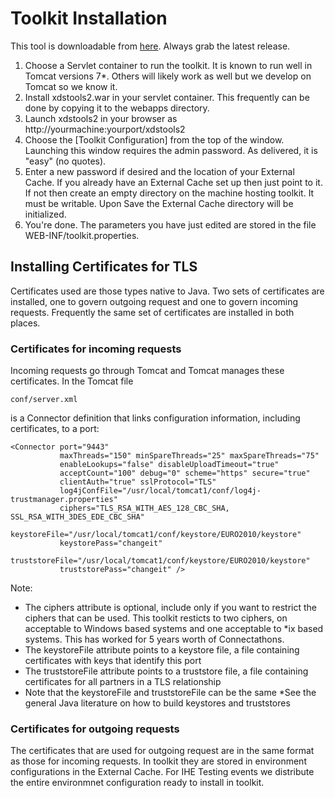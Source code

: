 # Toolkit Installation #

This tool is downloadable from
<a href="http://ihexds.nist.gov/downloads.html" target="_blank" >here</a>.
Always grab the latest release.

1. Choose a Servlet container to run the toolkit. It is known to run well in Tomcat versions 7*.  Others will
likely work as well but we develop on Tomcat so we know it.
2. Install xdstools2.war in your servlet container.  This frequently can be done by copying it to the
webapps directory.
3. Launch xdstools2 in your browser as   http://yourmachine:yourport/xdstools2
4. Choose the [Toolkit Configuration] from the top of the window.  Launching this window
requires the admin password.  As delivered, it is "easy" (no quotes).
5. Enter a new password if desired and the location of your External Cache. If you already have an
External Cache set up then just point to it. If not then create an empty directory on the machine hosting
toolkit.  It must be writable. Upon Save the External Cache directory will be initialized.
6. You're done.  The parameters you have just edited are stored in the file WEB-INF/toolkit.properties.

## Installing Certificates for TLS ##

Certificates used are those types native to Java. Two sets of certificates are installed,
one to govern outgoing request and one to govern incoming requests. Frequently the
same set of certificates are installed in both places.

### Certificates for incoming requests ###

Incoming requests go through Tomcat and Tomcat manages these certificates. In the Tomcat
file

    conf/server.xml

is a Connector definition that links configuration information, including certificates,
to a port:

    <Connector port="9443"
               maxThreads="150" minSpareThreads="25" maxSpareThreads="75"
               enableLookups="false" disableUploadTimeout="true"
               acceptCount="100" debug="0" scheme="https" secure="true"
               clientAuth="true" sslProtocol="TLS"
               log4jConfFile="/usr/local/tomcat1/conf/log4j-trustmanager.properties"
               ciphers="TLS_RSA_WITH_AES_128_CBC_SHA, SSL_RSA_WITH_3DES_EDE_CBC_SHA"
	       keystoreFile="/usr/local/tomcat1/conf/keystore/EURO2010/keystore"
               keystorePass="changeit" 
	       truststoreFile="/usr/local/tomcat1/conf/keystore/EURO2010/keystore"
               truststorePass="changeit" />

Note:

* The ciphers attribute is optional, include only if you want to restrict the ciphers that
can be used. This toolkit resticts to two ciphers, on acceptable to Windows based systems
and one acceptable to *ix based systems.  This has worked for 5 years worth of Connectathons.
* The keystoreFile attribute points to a keystore file, a file containing certificates with
keys that identify this port
* The truststoreFile attribute points to a truststore file, a file containing certificates
for all partners in a TLS relationship
* Note that the keystoreFile and truststoreFile can be the same
*See the general Java literature on how to build keystores and truststores

### Certificates for outgoing requests ###

The certificates that are used for outgoing request are in the same format as those
for incoming requests.  In toolkit they are stored in environment configurations in the External Cache.
For IHE Testing events we distribute the entire environmnet configuration ready to install in toolkit.
